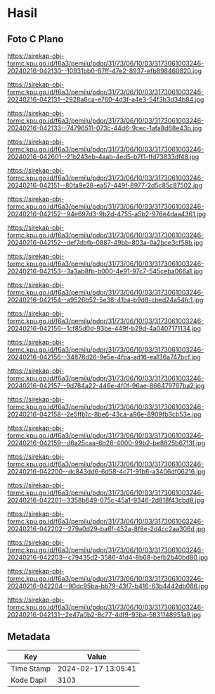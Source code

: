 # Hasil

## Foto C Plano

https://sirekap-obj-formc.kpu.go.id/f6a3/pemilu/pdpr/31/73/06/10/03/3173061003246-20240216-042130--10931bb0-67ff-47e2-8937-efb898460820.jpg

https://sirekap-obj-formc.kpu.go.id/f6a3/pemilu/pdpr/31/73/06/10/03/3173061003246-20240216-042131--2928a6ca-e760-4d3f-a4e3-54f3b3d34b84.jpg

https://sirekap-obj-formc.kpu.go.id/f6a3/pemilu/pdpr/31/73/06/10/03/3173061003246-20240216-042133--74796511-073c-44d6-9cec-1afa8d68e43b.jpg

https://sirekap-obj-formc.kpu.go.id/f6a3/pemilu/pdpr/31/73/06/10/03/3173061003246-20240216-042601--21b243eb-4aab-4ed5-b7f1-ffd73833df48.jpg

https://sirekap-obj-formc.kpu.go.id/f6a3/pemilu/pdpr/31/73/06/10/03/3173061003246-20240216-042151--80fa9e28-ea57-449f-8977-2d5c85c87502.jpg

https://sirekap-obj-formc.kpu.go.id/f6a3/pemilu/pdpr/31/73/06/10/03/3173061003246-20240216-042152--94e697d3-9b2d-4755-a5b2-976e4daa4361.jpg

https://sirekap-obj-formc.kpu.go.id/f6a3/pemilu/pdpr/31/73/06/10/03/3173061003246-20240216-042152--def7dbfb-0887-49bb-803a-0a2bce3cf58b.jpg

https://sirekap-obj-formc.kpu.go.id/f6a3/pemilu/pdpr/31/73/06/10/03/3173061003246-20240216-042153--3a3ab8fb-b000-4e91-97c7-545ceba066a1.jpg

https://sirekap-obj-formc.kpu.go.id/f6a3/pemilu/pdpr/31/73/06/10/03/3173061003246-20240216-042154--a9526b52-5e38-41ba-b9d8-cbed24a54fc1.jpg

https://sirekap-obj-formc.kpu.go.id/f6a3/pemilu/pdpr/31/73/06/10/03/3173061003246-20240216-042156--1cf85d0d-93be-449f-b29d-4a0407171134.jpg

https://sirekap-obj-formc.kpu.go.id/f6a3/pemilu/pdpr/31/73/06/10/03/3173061003246-20240216-042156--34878d26-9e5e-4fba-ad16-ea136a747bcf.jpg

https://sirekap-obj-formc.kpu.go.id/f6a3/pemilu/pdpr/31/73/06/10/03/3173061003246-20240216-042157--9d784a22-446e-4f0f-96ae-866479767ba2.jpg

https://sirekap-obj-formc.kpu.go.id/f6a3/pemilu/pdpr/31/73/06/10/03/3173061003246-20240216-042158--2e5ffb1c-8be6-43ca-a96e-8909fb3cb53e.jpg

https://sirekap-obj-formc.kpu.go.id/f6a3/pemilu/pdpr/31/73/06/10/03/3173061003246-20240216-042159--d6a25caa-6b28-4000-99b2-be8825b6713f.jpg

https://sirekap-obj-formc.kpu.go.id/f6a3/pemilu/pdpr/31/73/06/10/03/3173061003246-20240216-042200--dc843dd6-6d58-4c71-91b6-a3406df06216.jpg

https://sirekap-obj-formc.kpu.go.id/f6a3/pemilu/pdpr/31/73/06/10/03/3173061003246-20240216-042201--3358b649-075c-45a1-9346-2d818f43cbd8.jpg

https://sirekap-obj-formc.kpu.go.id/f6a3/pemilu/pdpr/31/73/06/10/03/3173061003246-20240216-042202--279a0d29-ba6f-452a-8f8e-2d4cc2aa306d.jpg

https://sirekap-obj-formc.kpu.go.id/f6a3/pemilu/pdpr/31/73/06/10/03/3173061003246-20240216-042203--c79435d2-3586-41d4-8b68-befb2b40bd80.jpg

https://sirekap-obj-formc.kpu.go.id/f6a3/pemilu/pdpr/31/73/06/10/03/3173061003246-20240216-042204--90dc95ba-bb79-43f7-b416-63b4442db086.jpg

https://sirekap-obj-formc.kpu.go.id/f6a3/pemilu/pdpr/31/73/06/10/03/3173061003246-20240216-042131--2e47a0b2-8c77-4df9-93ba-5831148951a9.jpg


## Metadata

| Key        | Value               |
| ---------- | ------------------- |
| Time Stamp | 2024-02-17 13:05:41 |
| Kode Dapil | 3103                |




